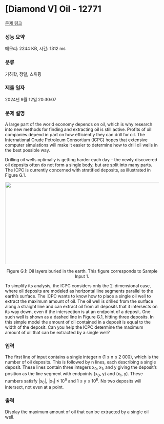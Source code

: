 # [Diamond V] Oil - 12771 

[문제 링크](https://www.acmicpc.net/problem/12771) 

### 성능 요약

메모리: 2244 KB, 시간: 1312 ms

### 분류

기하학, 정렬, 스위핑

### 제출 일자

2024년 9월 12일 20:30:07

### 문제 설명

<p>A large part of the world economy depends on oil, which is why research into new methods for finding and extracting oil is still active. Profits of oil companies depend in part on how efficiently they can drill for oil. The International Crude Petroleum Consortium (ICPC) hopes that extensive computer simulations will make it easier to determine how to drill oil wells in the best possible way.</p>

<p>Drilling oil wells optimally is getting harder each day – the newly discovered oil deposits often do not form a single body, but are split into many parts. The ICPC is currently concerned with stratified deposits, as illustrated in Figure G.1.</p>

<p style="text-align: center;"><img alt="" src="https://onlinejudgeimages.s3-ap-northeast-1.amazonaws.com/problem/12771/1.png" style="height:269px; width:547px"></p>

<p style="text-align: center;">Figure G.1: Oil layers buried in the earth. This figure corresponds to Sample Input 1.</p>

<p>To simplify its analysis, the ICPC considers only the 2-dimensional case, where oil deposits are modeled as horizontal line segments parallel to the earth’s surface. The ICPC wants to know how to place a single oil well to extract the maximum amount of oil. The oil well is drilled from the surface along a straight line and can extract oil from all deposits that it intersects on its way down, even if the intersection is at an endpoint of a deposit. One such well is shown as a dashed line in Figure G.1, hitting three deposits. In this simple model the amount of oil contained in a deposit is equal to the width of the deposit. Can you help the ICPC determine the maximum amount of oil that can be extracted by a single well?</p>

### 입력 

 <p>The first line of input contains a single integer n (1 ≤ n ≤ 2 000), which is the number of oil deposits. This is followed by n lines, each describing a single deposit. These lines contain three integers x<sub>0</sub>, x<sub>1</sub>, and y giving the deposit’s position as the line segment with endpoints (x<sub>0</sub>, y) and (x<sub>1</sub>, y). These numbers satisfy |x<sub>0</sub>|, |x<sub>1</sub>| ≤ 10<sup>6</sup> and 1 ≤ y ≤ 10<sup>6</sup>. No two deposits will intersect, not even at a point.</p>

### 출력 

 <p>Display the maximum amount of oil that can be extracted by a single oil well.</p>

